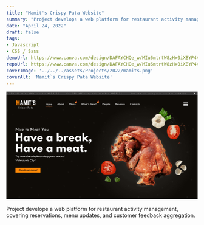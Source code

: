 ```yaml
---
title: "Mamit's Crispy Pata Website"
summary: "Project develops a web platform for restaurant activity management, covering reservations, menu updates, and customer feedback aggregation."
date: "April 24, 2022"
draft: false
tags:
- Javascript
- CSS / Sass
demoUrl: https://www.canva.com/design/DAFAYCHQe_w/MIu6mtrtW8zHx0iXBYP4VA/edit
repoUrl: https://www.canva.com/design/DAFAYCHQe_w/MIu6mtrtW8zHx0iXBYP4VA/edit
coverImage: '../../../assets/Projects/2022/mamits.png'
coverAlt: 'Mamit`s Crispy Pata Website'
---
```


![coverImage](../../../assets/Projects/2022/mamits.png)

Project develops a web platform for restaurant activity management, covering reservations, menu updates, and customer feedback aggregation.
